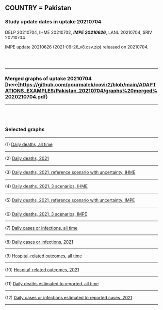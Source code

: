 ## COUNTRY = Pakistan 

### Study update dates in uptake 20210704

DELP 20210704, IHME 20210702, **_IMPE 20210626_**, LANL 20210704, SRIV 20210704

IMPE update 20210626 (2021-06-26_v8.csv.zip) released on 20210704.


<br/><br/>
****

### Merged graphs of uptake 20210704 [here]https://github.com/pourmalek/covir2/blob/main/ADAPTATIONS_EXAMPLES/Pakistan_20210704/graphs%20merged%2020210704.pdf)
    
<div dir="ltr">

****

<br/><br/>


### Selected graphs

****

(1) [Daily deaths, all time](https://github.com/pourmalek/covir2/blob/main/ADAPTATIONS_EXAMPLES/Pakistan_%2020210704/20210704/output/merge/graph%2011%20COVID-19%20daily%20deaths%2C%20Afghanistan%2C%20reference%20scenarios%2C%20all%20time.pdf)


****

(2) [Daily deaths, 2021](https://github.com/pourmalek/covir2/blob/main/ADAPTATIONS_EXAMPLES/Pakistan_%2020210704/20210704/output/merge/graph%2012%20COVID-19%20daily%20deaths%2C%20Afghanistan%2C%20reference%20scenarios.pdf)


****

(3) [Daily deaths, 2021, reference scenario with uncertainty, IHME](https://github.com/pourmalek/covir2/blob/main/ADAPTATIONS_EXAMPLES/Pakistan_%2020210704/20210704/output/merge/graph%2014%20COVID-19%20daily%20deaths%2C%20Afghanistan%2C%20reference%20scenario%20with%20uncertainty%2C%20IHME.pdf)


****

(4) [Daily deaths, 2021, 3 scenarios, IHME](https://github.com/pourmalek/covir2/blob/main/ADAPTATIONS_EXAMPLES/Pakistan_%2020210704/20210704/output/merge/graph%2015%20COVID-19%20daily%20deaths%2C%20Afghanistan%2C%203%20scenarios%2C%20IHME.pdf)


****

(5) [Daily deaths, 2021, reference scenario with uncertainty, IMPE](https://github.com/pourmalek/covir2/blob/main/ADAPTATIONS_EXAMPLES/Pakistan_%2020210704/20210704/output/merge/graph%2016%20COVID-19%20daily%20deaths%2C%20Afghanistan%2C%20reference%20scenario%20with%20uncertainty%2C%20IMPE.pdf)


****

(6) [Daily deaths, 2021, 3 scenarios, IMPE](https://github.com/pourmalek/covir2/blob/main/ADAPTATIONS_EXAMPLES/Pakistan_%2020210704/20210704/output/merge/graph%2017%20COVID-19%20daily%20deaths%2C%20Afghanistan%2C%203%20scenarios%2C%20IMPE.pdf)


****

(7) [Daily cases or infections, all time](https://github.com/pourmalek/covir2/blob/main/ADAPTATIONS_EXAMPLES/Pakistan_%2020210704/20210704/output/merge/graph%2021%20COVID-19%20daily%20cases%2C%20Afghanistan%2C%20reference%20scenarios%2C%20all%20time.pdf)

  
****

(8) [Daily cases or infections, 2021](https://github.com/pourmalek/covir2/blob/main/ADAPTATIONS_EXAMPLES/Pakistan_%2020210704/20210704/output/merge/graph%2022%20COVID-19%20daily%20cases%2C%20Afghanistan%2C%20reference%20scenarios.pdf)

  
****

(9) [Hospital-related outcomes, all time](https://github.com/pourmalek/covir2/blob/main/ADAPTATIONS_EXAMPLES/Pakistan_%2020210704/20210704/output/merge/graph%2071%20COVID-19%20hospital-related%20outcomes%2C%20all%20time.pdf)


****

(10) [Hospital-related outcomes, 2021](https://github.com/pourmalek/covir2/blob/main/ADAPTATIONS_EXAMPLES/Pakistan_%2020210704/20210704/output/merge/graph%2072%20COVID-19%20hospital-related%20outcomes%2C%20wo%20extremes%2C%202021.pdf)


****

(11) [Daily deaths estimated to reported, all time](https://github.com/pourmalek/covir2/blob/main/ADAPTATIONS_EXAMPLES/Pakistan_%2020210704/20210704/output/merge/graph%2091%20COVID-19%20daily%20deaths%20estimated%20to%20reported%2C%20Afghanistan%2C%20reference%20scenarios%2C%20all%20time.pdf)

  
****

(12) [Daily cases or infections estimated to reported cases, 2021](https://github.com/pourmalek/covir2/blob/main/ADAPTATIONS_EXAMPLES/Pakistan_%2020210704/20210704/output/merge/graph%2094%20COVID-19%20daily%20cases%20estimated%20to%20reported%2C%20Afghanistan%2C%20reference%20scenarios.pdf) 

  
****
